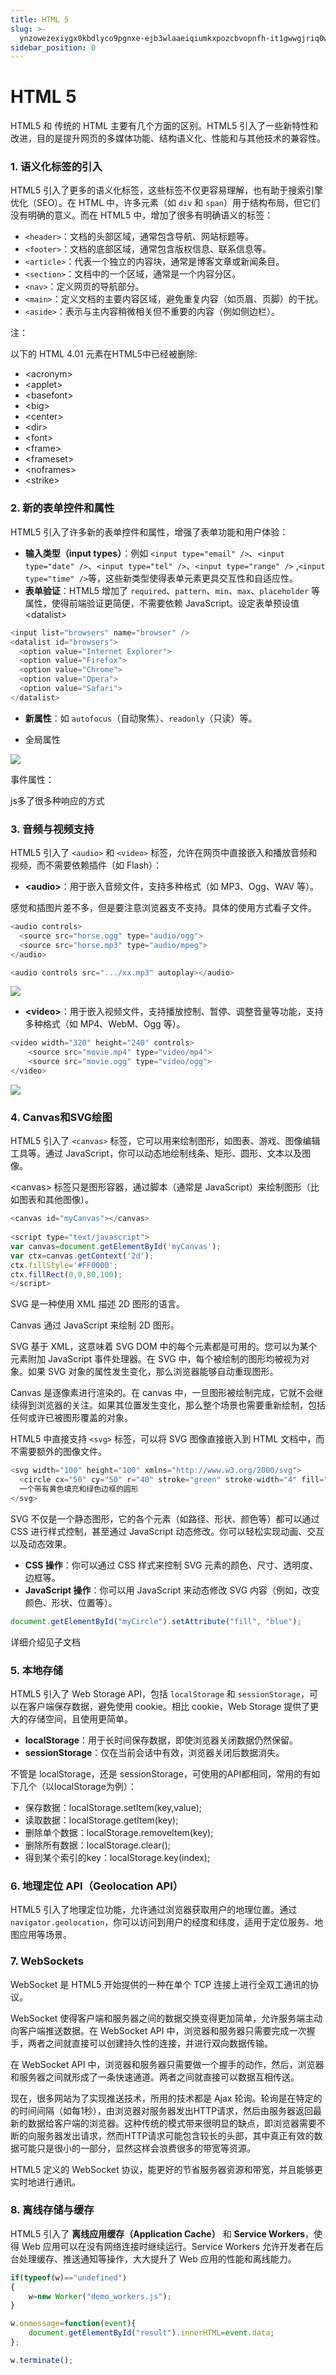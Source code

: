 ```yaml
---
title: HTML 5
slug: >-
  ynzowezexiygx0kbdlyco9pgnxe-ejb3wlaaeiqiumkxpozcbvopnfh-it1gwwgjriq0w0k7bptcbr4bn8g-vdpkwydvti5nuxkq4eaclkdzndg-vdpkwy
sidebar_position: 0
---
```



# HTML 5

HTML5 和 传统的 HTML 主要有几个方面的区别。HTML5 引入了一些新特性和改进，目的是提升网页的多媒体功能、结构语义化、性能和与其他技术的兼容性。

### 1. <b>语义化标签的引入</b>

HTML5 引入了更多的语义化标签，这些标签不仅更容易理解，也有助于搜索引擎优化（SEO）。在 HTML 中，许多元素（如 `div` 和 `span`）用于结构布局，但它们没有明确的意义。而在 HTML5 中，增加了很多有明确语义的标签：

- `<header>`：文档的头部区域，通常包含导航、网站标题等。
- `<footer>`：文档的底部区域，通常包含版权信息、联系信息等。
- `<article>`：代表一个独立的内容块，通常是博客文章或新闻条目。
- `<section>`：文档中的一个区域，通常是一个内容分区。
- `<nav>`：定义网页的导航部分。
- `<main>`：定义文档的主要内容区域，避免重复内容（如页眉、页脚）的干扰。
- `<aside>`：表示与主内容稍微相关但不重要的内容（例如侧边栏）。

注：

以下的 HTML 4.01 元素在HTML5中已经被删除:

- &lt;acronym&gt;
- &lt;applet&gt;
- &lt;basefont&gt;
- &lt;big&gt;
- &lt;center&gt;
- &lt;dir&gt;
- &lt;font&gt;
- &lt;frame&gt;
- &lt;frameset&gt;
- &lt;noframes&gt;
- &lt;strike&gt;

### 2. <b>新的表单控件和属性</b>

HTML5 引入了许多新的表单控件和属性，增强了表单功能和用户体验：

- <b>输入类型（input types）</b>：例如 `<input type="email" />`、`<input type="date" />`、`<input type="tel" />`、`<input type="range" />` ,`<input type="time" />`等，这些新类型使得表单元素更具交互性和自适应性。
- <b>表单验证</b>：HTML5 增加了 `required`、`pattern`、`min`、`max`、`placeholder` 等属性，使得前端验证更简便，不需要依赖 JavaScript。设定表单预设值&lt;datalist&gt; 

```js
<input list="browsers" name="browser" />
<datalist id="browsers">
  <option value="Internet Explorer">
  <option value="Firefox">
  <option value="Chrome">
  <option value="Opera">
  <option value="Safari">
</datalist>
```

- <b>新属性</b>：如 `autofocus`（自动聚焦）、`readonly`（只读）等。

- 全局属性

<img src="/assets/ZIubb83R7ojyrGx46NUctlkEnNh.png" src-width="1695" src-height="1519" align="center"/>

事件属性：

js多了很多种响应的方式

### 3. <b>音频与视频支持</b>

HTML5 引入了 `<audio>` 和 `<video>` 标签，允许在网页中直接嵌入和播放音频和视频，而不需要依赖插件（如 Flash）：

- <b>&lt;audio&gt;</b>：用于嵌入音频文件，支持多种格式（如 MP3、Ogg、WAV 等）。

感觉和插图片差不多，但是要注意浏览器支不支持。具体的使用方式看子文件。

```js
<audio controls>
  <source src="horse.ogg" type="audio/ogg">
  <source src="horse.mp3" type="audio/mpeg">
</audio>

<audio controls src=".../xx.mp3" autoplay></audio>
```

<img src="/assets/ZPejbHxWEoY0B8xm7MtcixoVntd.png" src-width="1432" src-height="761" align="center"/>

- <b>&lt;video&gt;</b>：用于嵌入视频文件，支持播放控制、暂停、调整音量等功能，支持多种格式（如 MP4、WebM、Ogg 等）。

```js
<video width="320" height="240" controls>
    <source src="movie.mp4" type="video/mp4">
    <source src="movie.ogg" type="video/ogg">
</video>
```

<img src="/assets/CZoDbDD1toC3pexebRnctkFWnvh.png" src-width="1831" src-height="1112" align="center"/>

### 4. <b>Canvas和SVG绘图</b>

HTML5 引入了 `<canvas>` 标签，它可以用来绘制图形，如图表、游戏、图像编辑工具等。通过 JavaScript，你可以动态地绘制线条、矩形、圆形、文本以及图像。

&lt;canvas&gt; 标签只是图形容器，通过脚本（通常是 JavaScript）来绘制图形（比如图表和其他图像）。

```js
<canvas id="myCanvas"></canvas>
 
<script type="text/javascript">
var canvas=document.getElementById('myCanvas');
var ctx=canvas.getContext('2d');
ctx.fillStyle='#FF0000';
ctx.fillRect(0,0,80,100);
</script>
```

SVG 是一种使用 XML 描述 2D 图形的语言。

Canvas 通过 JavaScript 来绘制 2D 图形。

SVG 基于 XML，这意味着 SVG DOM 中的每个元素都是可用的。您可以为某个元素附加 JavaScript 事件处理器。在 SVG 中，每个被绘制的图形均被视为对象。如果 SVG 对象的属性发生变化，那么浏览器能够自动重现图形。

Canvas 是逐像素进行渲染的。在 canvas 中，一旦图形被绘制完成，它就不会继续得到浏览器的关注。如果其位置发生变化，那么整个场景也需要重新绘制，包括任何或许已被图形覆盖的对象。

HTML5 中直接支持 `<svg>` 标签，可以将 SVG 图像直接嵌入到 HTML 文档中，而不需要额外的图像文件。

```js
<svg width="100" height="100" xmlns="http://www.w3.org/2000/svg">
  <circle cx="50" cy="50" r="40" stroke="green" stroke-width="4" fill="yellow" />
  一个带有黄色填充和绿色边框的圆形
</svg>
```

SVG 不仅是一个静态图形，它的各个元素（如路径、形状、颜色等）都可以通过 CSS 进行样式控制，甚至通过 JavaScript 动态修改。你可以轻松实现动画、交互以及动态效果。

- <b>CSS 操作</b>：你可以通过 CSS 样式来控制 SVG 元素的颜色、尺寸、透明度、边框等。
- <b>JavaScript 操作</b>：你可以用 JavaScript 来动态修改 SVG 内容（例如，改变颜色、形状、位置等）。

```js
document.getElementById("myCircle").setAttribute("fill", "blue");
```

详细介绍见子文档

### 5. <b>本地存储</b>

HTML5 引入了 Web Storage API，包括 `localStorage` 和 `sessionStorage`，可以在客户端保存数据，避免使用 cookie。相比 cookie，Web Storage 提供了更大的存储空间，且使用更简单。

- <b>localStorage</b>：用于长时间保存数据，即使浏览器关闭数据仍然保留。
- <b>sessionStorage</b>：仅在当前会话中有效，浏览器关闭后数据消失。

不管是 localStorage，还是 sessionStorage，可使用的API都相同，常用的有如下几个（以localStorage为例）：

- 保存数据：localStorage.setItem(key,value);
- 读取数据：localStorage.getItem(key);
- 删除单个数据：localStorage.removeItem(key);
- 删除所有数据：localStorage.clear();
- 得到某个索引的key：localStorage.key(index);

### 6. <b>地理定位 API（Geolocation API）</b>

HTML5 引入了地理定位功能，允许通过浏览器获取用户的地理位置。通过 `navigator.geolocation`，你可以访问到用户的经度和纬度，适用于定位服务、地图应用等场景。

### 7. <b>WebSockets</b>

WebSocket 是 HTML5 开始提供的一种在单个 TCP 连接上进行全双工通讯的协议。

WebSocket 使得客户端和服务器之间的数据交换变得更加简单，允许服务端主动向客户端推送数据。在 WebSocket API 中，浏览器和服务器只需要完成一次握手，两者之间就直接可以创建持久性的连接，并进行双向数据传输。

在 WebSocket API 中，浏览器和服务器只需要做一个握手的动作，然后，浏览器和服务器之间就形成了一条快速通道。两者之间就直接可以数据互相传送。

现在，很多网站为了实现推送技术，所用的技术都是 Ajax 轮询。轮询是在特定的的时间间隔（如每1秒），由浏览器对服务器发出HTTP请求，然后由服务器返回最新的数据给客户端的浏览器。这种传统的模式带来很明显的缺点，即浏览器需要不断的向服务器发出请求，然而HTTP请求可能包含较长的头部，其中真正有效的数据可能只是很小的一部分，显然这样会浪费很多的带宽等资源。

HTML5 定义的 WebSocket 协议，能更好的节省服务器资源和带宽，并且能够更实时地进行通讯。

### 8. <b>离线存储与缓存</b>

HTML5 引入了 <b>离线应用缓存（Application Cache）</b> 和 <b>Service Workers</b>，使得 Web 应用可以在没有网络连接时继续运行。Service Workers 允许开发者在后台处理缓存、推送通知等操作，大大提升了 Web 应用的性能和离线能力。

```js
if(typeof(w)=="undefined")
{
    w=new Worker("demo_workers.js");
}

w.onmessage=function(event){
    document.getElementById("result").innerHTML=event.data;
};

w.terminate();
```

